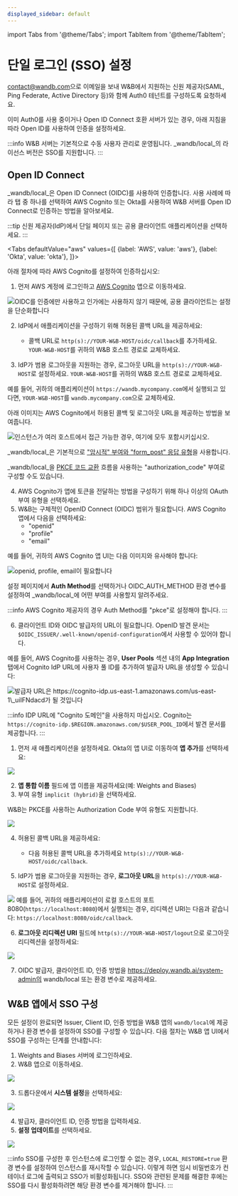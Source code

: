 ```yaml
---
displayed_sidebar: default
---
```

import Tabs from '@theme/Tabs';
import TabItem from '@theme/TabItem';

# 단일 로그인 (SSO) 설정

[contact@wandb.com](mailto:contact@wandb.com)으로 이메일을 보내 W&B에서 지원하는 신원 제공자(SAML, Ping Federate, Active Directory 등)와 함께 Auth0 테넌트를 구성하도록 요청하세요.

이미 Auth0를 사용 중이거나 Open ID Connect 호환 서버가 있는 경우, 아래 지침을 따라 Open ID를 사용하여 인증을 설정하세요.

:::info
W&B 서버는 기본적으로 수동 사용자 관리로 운영됩니다. _wandb/local_의 라이선스 버전은 SSO를 지원합니다.
:::

## Open ID Connect

_wandb/local_은 Open ID Connect (OIDC)를 사용하여 인증합니다. 사용 사례에 따라 탭 중 하나를 선택하여 AWS Cognito 또는 Okta를 사용하여 W&B 서버를 Open ID Connect로 인증하는 방법을 알아보세요.

:::tip
신원 제공자(IdP)에서 단일 페이지 또는 공용 클라이언트 애플리케이션을 선택하세요.
:::

<Tabs
  defaultValue="aws"
  values={[
    {label: 'AWS', value: 'aws'},
    {label: 'Okta', value: 'okta'},
  ]}>
  <TabItem value="aws">

아래 절차에 따라 AWS Cognito를 설정하여 인증하십시오:

1. 먼저 AWS 계정에 로그인하고 [AWS Cognito](https://aws.amazon.com/cognito/) 앱으로 이동하세요.

![OIDC를 인증에만 사용하고 인가에는 사용하지 않기 때문에, 공용 클라이언트는 설정을 단순화합니다](/images/hosting/setup_aws_cognito.png)

2. IdP에서 애플리케이션을 구성하기 위해 허용된 콜백 URL을 제공하세요:
     * 콜백 URL로 `http(s)://YOUR-W&B-HOST/oidc/callback`를 추가하세요. `YOUR-W&B-HOST`를 귀하의 W&B 호스트 경로로 교체하세요.

3. IdP가 범용 로그아웃을 지원하는 경우, 로그아웃 URL을 `http(s)://YOUR-W&B-HOST`로 설정하세요. `YOUR-W&B-HOST`를 귀하의 W&B 호스트 경로로 교체하세요.

예를 들어, 귀하의 애플리케이션이 `https://wandb.mycompany.com`에서 실행되고 있다면, `YOUR-W&B-HOST`를 `wandb.mycompany.com`으로 교체하세요.

아래 이미지는 AWS Cognito에서 허용된 콜백 및 로그아웃 URL을 제공하는 방법을 보여줍니다.

![인스턴스가 여러 호스트에서 접근 가능한 경우, 여기에 모두 포함시키십시오.](/images/hosting/setup_aws_cognito_ui_settings.png)

_wandb/local_은 기본적으로 ["암시적" 부여와 "form\_post" 응답 유형](https://auth0.com/docs/get-started/authentication-and-authorization-flow/implicit-flow-with-form-post)을 사용합니다.

_wandb/local_을 [PKCE 코드 교환](https://www.oauth.com/oauth2-servers/pkce/) 흐름을 사용하는 "authorization\_code" 부여로 구성할 수도 있습니다.

4. AWS Cognito가 앱에 토큰을 전달하는 방법을 구성하기 위해 하나 이상의 OAuth 부여 유형을 선택하세요.
5. W&B는 구체적인 OpenID Connect (OIDC) 범위가 필요합니다. AWS Cognito 앱에서 다음을 선택하세요:
    * "openid"
    * "profile"
    * "email"

예를 들어, 귀하의 AWS Cognito 앱 UI는 다음 이미지와 유사해야 합니다:

![openid, profile, email이 필요합니다](/images/hosting/setup_aws_required_fields.png)

설정 페이지에서 **Auth Method**를 선택하거나 OIDC\_AUTH\_METHOD 환경 변수를 설정하여 _wandb/local_에 어떤 부여를 사용할지 알려주세요.

:::info
AWS Cognito 제공자의 경우 Auth Method를 "pkce"로 설정해야 합니다.
:::

6. 클라이언트 ID와 OIDC 발급자의 URL이 필요합니다. OpenID 발견 문서는 `$OIDC_ISSUER/.well-known/openid-configuration`에서 사용할 수 있어야 합니다.

예를 들어, AWS Cognito를 사용하는 경우, **User Pools** 섹션 내의 **App Integration** 탭에서 Cognito IdP URL에 사용자 풀 ID를 추가하여 발급자 URL을 생성할 수 있습니다:

![발급자 URL은 https://cognito-idp.us-east-1.amazonaws.com/us-east-1\_uiIFNdacd가 될 것입니다](/images/hosting/setup_aws_cognito_issuer_url.png)

:::info
IDP URL에 "Cognito 도메인"을 사용하지 마십시오. Cognito는 `https://cognito-idp.$REGION.amazonaws.com/$USER_POOL_ID`에서 발견 문서를 제공합니다.
:::

  </TabItem>
  <TabItem value="okta">

1. 먼저 새 애플리케이션을 설정하세요. Okta의 앱 UI로 이동하여 **앱 추가**를 선택하세요:

![](/images/hosting/okta.png)

2. **앱 통합 이름** 필드에 앱 이름을 제공하세요(예: Weights and Biases)
3. 부여 유형 `implicit (hybrid)`을 선택하세요.

W&B는 PKCE를 사용하는 Authorization Code 부여 유형도 지원합니다.

![](/images/hosting/pkce.png)

4. 허용된 콜백 URL을 제공하세요:
    * 다음 허용된 콜백 URL을 추가하세요 `http(s)://YOUR-W&B-HOST/oidc/callback`.

5. IdP가 범용 로그아웃을 지원하는 경우, **로그아웃 URL**을 `http(s)://YOUR-W&B-HOST`로 설정하세요.

![](/images/hosting/redirect_uri.png)
예를 들어, 귀하의 애플리케이션이 로컬 호스트의 포트 8080(`https://localhost:8080`)에서 실행되는 경우, 리디렉션 URI는 다음과 같습니다: `https://localhost:8080/oidc/callback`.

6. **로그아웃 리디렉션 URI** 필드에 `http(s)://YOUR-W&B-HOST/logout`으로 로그아웃 리디렉션을 설정하세요:

![](/images/hosting/signout_redirect.png)

7. OIDC 발급자, 클라이언트 ID, 인증 방법을 https://deploy.wandb.ai/system-admin의 wandb/local 또는 환경 변수로 제공하세요.

  </TabItem>
</Tabs>

## W&B 앱에서 SSO 구성

모든 설정이 완료되면 Issuer, Client ID, 인증 방법을 W&B 앱의 `wandb/local`에 제공하거나 환경 변수를 설정하여 SSO를 구성할 수 있습니다. 다음 절차는 W&B 앱 UI에서 SSO를 구성하는 단계를 안내합니다:

1. Weights and Biases 서버에 로그인하세요.
2. W&B 앱으로 이동하세요.

![](/images/hosting/system_settings.png)

3. 드롭다운에서 **시스템 설정**을 선택하세요:

![](/images/hosting/system_settings_select_settings.png)

4. 발급자, 클라이언트 ID, 인증 방법을 입력하세요.
5. **설정 업데이트**를 선택하세요.

![](/images/hosting/system_settings_select_update.png)

:::info
SSO를 구성한 후 인스턴스에 로그인할 수 없는 경우, `LOCAL_RESTORE=true` 환경 변수를 설정하여 인스턴스를 재시작할 수 있습니다. 이렇게 하면 임시 비밀번호가 컨테이너 로그에 출력되고 SSO가 비활성화됩니다. SSO와 관련된 문제를 해결한 후에는 SSO를 다시 활성화하려면 해당 환경 변수를 제거해야 합니다.
:::